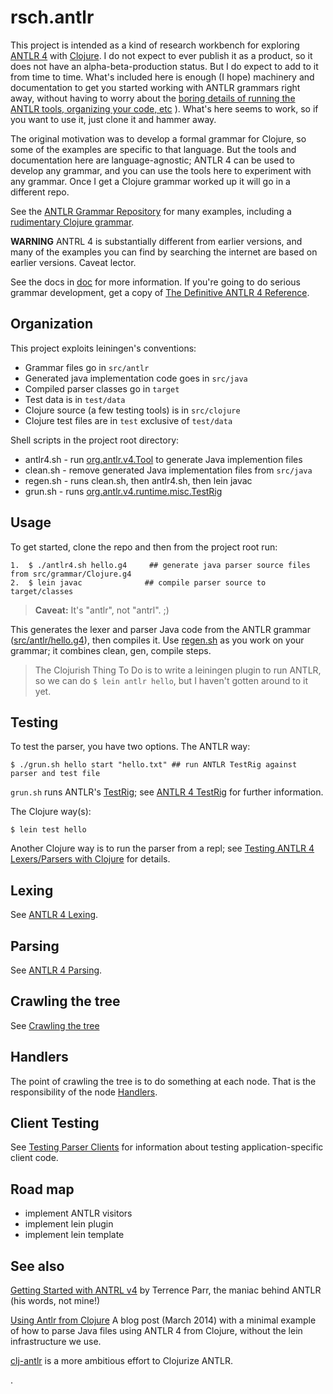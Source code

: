 # rsch.antlr

This project is intended as a kind of research workbench for exploring
[ANTLR 4](http://www.antlr.org/) with [Clojure](http://clojure.org/).
I do not expect to ever publish it as a product, so it does not have
an alpha-beta-production status.  But I do expect to add to it from
time to time.  What's included here is enough (I hope) machinery and
documentation to get you started working with ANTLR grammars right
away, without having to worry about the
[boring details of running the ANTLR tools, organizing your code, etc](https://theantlrguy.atlassian.net/wiki/display/ANTLR4/Getting+Started+with+ANTLR+v4)
).  What's here seems to work, so if you want to use it, just clone it
and hammer away.

The original motivation was to develop a formal grammar for Clojure,
so some of the examples are specific to that language.  But the tools
and documentation here are language-agnostic; ANTLR 4 can be used to
develop any grammar, and you can use the tools here to experiment with
any grammar.  Once I get a Clojure grammar worked up it will go in a
different repo.

See the
[ANTLR Grammar Repository](https://github.com/antlr/grammars-v4) for
many examples, including a
[rudimentary Clojure grammar](https://github.com/antlr/grammars-v4/tree/master/clojure).

**WARNING** ANTRL 4 is substantially different from earlier versions,
and many of the examples you can find by searching the internet are
based on earlier versions.  Caveat lector.

See the docs in [doc](doc/) for more information.  If you're going to
do serious grammar development, get a copy of
[The Definitive ANTLR 4 Reference](http://pragprog.com/book/tpantlr2/the-definitive-antlr-4-reference).

## Organization

This project exploits leiningen's conventions:

* Grammar files go in `src/antlr`
* Generated java implementation code goes in `src/java`
* Compiled parser classes go in `target`
* Test data is in `test/data`
* Clojure source (a few testing tools) is in `src/clojure`
* Clojure test files are in `test` exclusive of `test/data`

Shell scripts in the project root directory:

* antlr4.sh - run [org.antlr.v4.Tool](https://theantlrguy.atlassian.net/wiki/display/ANTLR4/ANTLR+Tool+Command+Line+Options) to generate Java implemention files
* clean.sh - remove generated Java implementation files from `src/java`
* regen.sh - runs clean.sh, then antlr4.sh, then lein javac
* grun.sh - runs [org.antlr.v4.runtime.misc.TestRig](http://www.antlr.org/api/Java/org/antlr/v4/runtime/misc/TestRig.html)

## Usage

To get started, clone the repo and then from the project root run:

```
1.  $ ./antlr4.sh hello.g4     ## generate java parser source files from src/grammar/Clojure.g4
2.  $ lein javac              ## compile parser source to target/classes
```

> **Caveat:** It's "antlr", not "antrl".  ;)

This generates the lexer and parser Java code from the ANTLR grammar
([src/antlr/hello.g4](src/antlr/hello.g4)), then compiles it.  Use
[regen.sh](regen.sh) as you work on your grammar; it combines clean, gen,
compile steps.

> The Clojurish Thing To Do is to write a leiningen plugin to run
> ANTLR, so we can do `$ lein antlr hello`, but I haven't gotten
> around to it yet.

## Testing

To test the parser, you have two options.  The ANTLR way:

```
$ ./grun.sh hello start "hello.txt" ## run ANTLR TestRig against parser and test file
```

`grun.sh` runs ANTLR's
[TestRig](http://www.antlr.org/api/Java/org/antlr/v4/runtime/misc/TestRig.html);
see [ANTLR 4 TestRig](doc/testrig.md) for further information.

The Clojure way(s):

```
$ lein test hello
```

Another Clojure way is to run the parser from a repl; see
[Testing ANTLR 4 Lexers/Parsers with Clojure](doc/testing.clojure.md)
for details.

## Lexing

See [ANTLR 4 Lexing](doc/lexing.md).

## Parsing

See [ANTLR 4 Parsing](doc/parsing.md).

## Crawling the tree

See [Crawling the tree](doc/crawling.md)

## Handlers

The point of crawling the tree is to do something at each node.  That
is the responsibility of the node [Handlers](doc/handlers.md).

## Client Testing

See [Testing Parser Clients](doc/testing.clients.md) for information
about testing application-specific client code.

## Road map

* implement ANTLR visitors
* implement lein plugin
* implement lein template


## See also

[Getting Started with ANTRL v4](https://theantlrguy.atlassian.net/wiki/display/ANTLR4/Getting+Started+with+ANTLR+v4)
by Terrence Parr, the maniac behind ANTLR (his words, not mine!)

[Using Antlr from Clojure](http://www.nickpascucci.com/blog/2014/03/01/using-antlr-from-clojure/)
A blog post (March 2014) with a minimal example of how to parse Java files
using ANTLR 4 from Clojure, without the lein infrastructure we use.

[clj-antlr](https://github.com/aphyr/clj-antlr) is a more ambitious
effort to Clojurize ANTLR.


.
